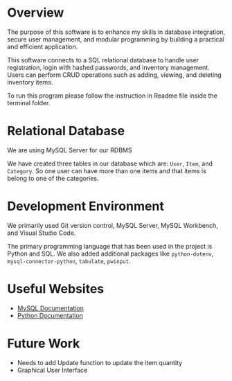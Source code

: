 # Overview

The purpose of this software is to enhance my skills in database integration, secure user management, and modular programming by building a practical and efficient application.

This software connects to a SQL relational database to handle user registration, login with hashed passwords, and inventory management. Users can perform CRUD operations such as adding, viewing, and deleting inventory items.

To run this program please follow the instruction in Readme file inside the terminal folder.
# Relational Database

We are using MySQL Server for our RDBMS

We have created three tables in our database which are: `User`, `Item`, and `Category`. So one user can have more than one items and that items is belong to one of the categories.

# Development Environment
We primarily used Git version control, MySQL Server, MySQL Workbench, and Visual Studio Code.

The primary programming language that has been used in the project is Python and SQL. We also added additional packages like `python-dotenv`, `mysql-connector-python`, `tabulate`, `pwinput`.

# Useful Websites

- [MySQL Documentation](https://dev.mysql.com/doc/connector-python/en/connector-python-example-connecting.html)
- [Python Documentation](https://docs.python.org/3/tutorial/classes.html)

# Future Work
- Needs to add Update function to update the item quantity
- Graphical User Interface